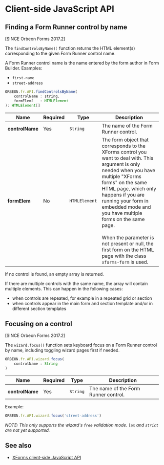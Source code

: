 # Client-side JavaScript API

<!-- toc -->

## Finding a Form Runner control by name

[SINCE Orbeon Forms 2017.2]

The `findControlsByName()` function returns the HTML element(s) corresponding to the given Form Runner control name.

A Form Runner control name is the name entered by the form author in Form Builder. Examples:

- `first-name`
- `street-address`

```javascript
ORBEON.fr.API.findControlsByName(
    controlName : string, 
    formElem?   : HTMLElement
): HTMLElement[]
```

| Name | Required | Type | Description |
| ---- | -------- | ---- | ----------- |
| **controlName** |  Yes |  `String`     | The name of the Form Runner control. |
| **formElem**    |  No  | `HTMLElement` | The form object that corresponds to the XForms control you want to deal with. This argument is only needed when you have multiple "XForms forms" on the same HTML page, which only happens if you are running your form in embedded mode and you have multiple forms on the same page.<br><br>When the parameter is not present or null, the first form on the HTML page with the class `xforms-form` is used. |

If no control is found, an empty array is returned.

If there are multiple controls with the same name, the array will contain multiple elements. This can happen in the following cases:
 
- when controls are repeated, for example in a repeated grid or section
- when controls appear in the main form and section template and/or in different section templates

## Focusing on a control

[SINCE Orbeon Forms 2017.2]

The `wizard.focus()` function sets keyboard focus on a Form Runner control by name, including toggling wizard pages
first if needed.

```javascript
ORBEON.fr.API.wizard.focus(
    controlName : String
)
```

| Name | Required | Type | Description |
| ---- | -------- | ---- | ----------- |
| **controlName** |  Yes |  `String` | The name of the Form Runner control. |

Example:

```javascript
ORBEON.fr.API.wizard.focus('street-address')
```

*NOTE: This only supports the wizard's `free` validation mode. `lax` and `strict` are not yet supported.*


## See also

- [XForms client-side JavaScript API](../../xforms/client-side-javascript-api.md)
